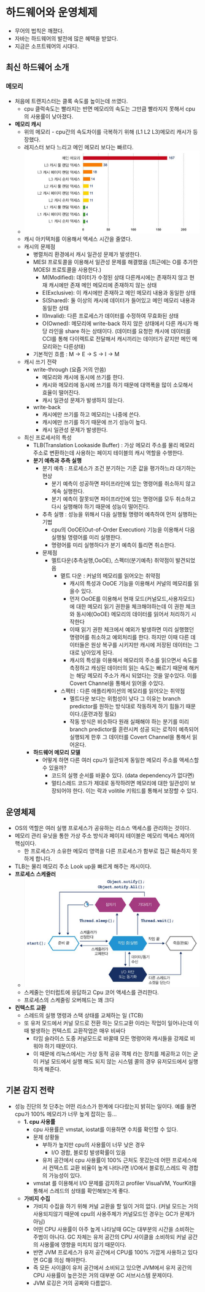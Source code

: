 # 하드웨어와 운영체제
- 무어의 법칙은 깨졌다.
- 자바는 하드웨어의 발전에 많은 혜택을 받았다.
- 지금은 소프트웨어의 시대다.

## 최신 하드웨어 소개
### 메모리
- 처음에 트랜지스터는 클록 속도를 높이는데 쓰였다.
  - cpu 클럭속도는 빨라지는 반면 메모리의 속도는 그만큼 빨라지지 못해서 cpu의 사용률이 낮아졌다.
- **메모리 캐시**
  - 위의 메모리 - cpu간의 속도차이를 극복하기 위해 (L1 L2 L3)메모리 캐시가 등장했다.
  - 레지스터 보다 느리고 메인 메모리 보다는 빠르다.
  - ![image](image.png)
  - 캐시 아키텍처를 이용해서 액세스 시간을 줄였다.
  - 캐시의 문제점
    - 병렬처리 환경에서 캐시 일관성 문제가 발생한다.
    - MESI 프로토콜을 이용해서 일관성 문제를 해결했음 (최근에는 O를 추가한 MOESI 프로토콜을 사용한다.)
      - M(Modified): 데이터가 수정된 상태 다른캐시에는 존재하지 않고 현재 캐시에만 존재 메인 메모리에 존재하지 않는 상태
      - E(Exclusive): 이 캐시에만 존재하고 메인 메모리 내용과 동일한 상태
      - S(Shared): 둘 이상의 캐시에 데이터가 들어있고 메인 메모리 내용과 동일한 상태
      - I(Invalid): 다른 프로세스가 데이터를 수정하여 무효화된 상태
      - O(Owned): 메모리에 write-back 하지 않은 상태에서 다른 캐시가 해당 라인을 share 하는 상태이다. (데이터를 요청한 캐시에 데이터를 CCI를 통해 다이렉트로 전달해서 캐시끼리는 데이터가 같지만 메인 메모리와는 다른상태)
    - 기본적인 흐름 : M -> E -> S -> I -> M
  - 캐시 쓰기 전략
    - write-through (요즘 거의 안씀)
      - 메모리와 캐시에 동시에 쓰기를 한다.
      - 캐시와 메모리에 동시에 쓰기를 하기 때문에 대역폭을 많이 소모해서 효율이 떨어진다.
      - 캐시 일관성 문제가 발생하지 않는다.
    - write-back
      - 캐시에만 쓰기를 하고 메모리는 나중에 쓴다.
      - 캐시에만 쓰기를 하기 때문에 쓰기 성능이 높다.
      - 캐시 일관성 문제가 발생한다.
  - 최신 프로세서의 특성
    - TLB(Translation Lookaside Buffer) : 가상 메모리 주소를 물리 메모리 주소로 변환하는데 사용하는 페이지 테이블의 캐시 역할을 수행한다.
    - **분기 예측과 추측 실행**
      - 분기 예측 : 프로세스가 조건 분기하는 기준 값을 평가하느라 대기하는 현상
          - 분기 예측이 성공하면 파이프라인에 있는 명령어를 취소하지 않고 계속 실행한다.
          - 분기 예측이 잘못되면 파이프라인에 있는 명령어를 모두 취소하고 다시 실행해야 하기 때문에 성능이 떨어진다.
      - 추측 실행 : 성능을 위해서 다음 실행될 명령어 예측하여 먼저 실행하는 기법
        - cpu의 OoOE(Out-of-Order Execution) 기능을 이용해서 다음 실행될 명령어를 미리 실행한다.
        - 명령어를 미리 실행하다가 분기 예측이 틀리면 취소한다.
      - 문제점
        - 멜트다운(추측실행,OoOE), 스펙터(분기예측) 취약점이 발견되었음
          - 멭트 다운 : 커널의 메모리를 읽어오는 취약점
            - 캐시의 특성과 OoOE 기능을 이용해서 커널의 메모리를 읽을수 있다.
            - 먼저 OoOE를 이용해서 현재 모드(커널모드,사용자모드)에 대한 메모리 읽기 권한을 체크해야하는데 이 권한 체크와 동시에(OoOE) 메모리의 데이터를 읽어서 처리하기 시작한다
            - 이때 읽기 권한 체크에서 예외가 발생하면 미리 실행했던 명령어를 취소하고 예외처리를 한다. 하지만 이때 다른 데이터들은 원상 복구를 시키지만 캐시에 저장된 데이터는 그대로 남아있게 된다.
            - 캐시의 특성을 이용해서 메모리의 주소를 읽으면서 속도를 측정하고 캐싱된 데이터의 읽는 속도는 빠르기 때문에 해커는 해당 메모리 주소가 캐시 되었다는 것을 알수있다. 이를 Covert Channel을 통해서 읽어올 수있다.
          - 스펙터 : 다른 애플리케이션의 메모리를 읽어오는 취약점
            - 멜트다운 보다는 위험성이 낮다 그 이유는 branch predictor를 원하는 방식대로 작동하게 하기 힘들기 때문이다.(훈련과정 필요)
            - 작동 방식은 비슷하다 원래 실패해야 하는 분기를 미리 branch predictor를 훈련시켜 성공 되는 로직이 예측되어 실행되게 한후 그 데이터를 Covert Channel을 통해서 읽어온다.
    - **하드웨어 메모리 모델**
      - 어떻게 하면 다른 여러 cpu가 일관되게 동일한 메모리 주소를 액세스할 수 있을까?
        - 코드의 실행 순서를 바꿀수 있다. (data dependency가 없다면)
        - 멀티스레드 코드가 제대로 동작하려면 메모리에 대한 일관성이 보장되어야 한다. 이는 락과 volitile 키워드를 통해서 보장할 수 있다.
## 운영체제
  - OS의 역할은 여러 실행 프로세스가 공유하는 리소스 액세스를 관리하는 것이다.
  - 메모리 관리 유닛을 통한 가상 주소 방식과 페이지 테이블은 메모리 액세스 제어의 핵심이다.
    - 한 프로세스가 소유한 메모리 영역을 다른 프로세스가 함부로 접근 훼손하지 못하게 합니다.
  - TLB는 물리 메모리 주소 Look up을 빠르게 해주는 캐시이다.
  - **프로세스 스케줄러**
    - ![image_1](image_1.png)
    - 스케줄는 인터럽트에 응답하고 Cpu 코어 액세스를 관리한다.
    - 프로세스의 스케줄링 오버헤드는 꽤 크다
  - **컨텍스트 교환**
      - 스레드의 실행 명령과 스택 상태를 교체하는 일 (TCB)
      - 또 유저 모드에서 커널 모드로 전환 하는 모드교환 이라는 작업이 일어나는데 이때 발생하는
        컨텍스트 교환작업은 매우 비싸다
        - 타임 슬라이스 도중 커널모드로 바꿀때 모든 명령어와 캐시들을 강제로 비워야 하기
          때문이다.
        - 이 때문에 리눅스에서는 가상 동적 공유 객체 라는 장치를 제공하고 이는 굳이 커널
          모드에서 실행 해도 되지 않는 시스템 콜의 경우 유저모드에서 실행하게 해준다.

## 기본 감지 전략
- 성능 진단의 첫 단추는 어떤 리소스가 한계에 다다랐는지 밝히는 일이다. 예를 들면 cpu가 100%
  메모리가 너무 높게 잡히는 등...
  - **1. cpu 사용률**
    - cpu 사용률은 vmstat, iostat를 이용하면 수치를 확인할 수 있다.
    - 문제 상황들
      - 부하가 높지만 cpu의 사용률이 너무 낮은 경우
        - I/O 경합, 블로킹 발생확률이 있음
      - 유저 공간에서 cpu 사용률이 100% 근처도 못갔는데 어떤 프로세스에서 컨텍스트 교환 비율이 높게 나타나면 I/O에서 블로킹,스레드 락 경합의 가능성이 있다.
    - vmstat 를 이용해서 I/O 문제를 감지하고 profiler VisualVM, YourKit을 통해서 스레드의 상태를 확인해보는게 좋다.
  - **가비지 수집**
    - 가비지 수집을 하기 위해 커널 교환을 할 일이 거의 없다. (커널 모드는 거의 사용되지않기 때문에 cpu의 사용주체가 커널모드인 경우는 GC가 문제가 아님)
    - 어떤 CPU 사용률이 아주 높게 나타날때 GC는 대부분의 시간을 소비하는 주범이 아니다. GC 자체는 유저 공간의 CPU 사이클을 소비하되 커널 공간의 사용률에 영향을 미치지 않기 때문이다.
    - 반면 JVM 프로세스가 유저 공간에서 CPU를 100% 가깝게 사용하고 있다면 GC를 의심 해야한다.
    - 즉 모든 사이클이 유저 공간에서 소비되고 있으면 JVM에서 유저 공간의 CPU 사용률이 높은것은 거의 대부분 GC 서브시스템 문제이다.
    - JVM 로깅은 거의 공짜와 다름없다.